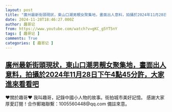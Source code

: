```yaml
---
layout: post
title: "廣州最新街頭現狀，東山口潮男靚女聚集地，畫面出人意料，拍攝於2024年11月28日下午4點45分許，大家進來看看吧"
date: 2024-11-28T18:46:27.000Z
author: 趣哥记
from: https://www.youtube.com/watch?v=gKC_g5YT5nY
tags: [ 趣哥记 ]
comments: True
categories: [ 趣哥记 ]
---
```

<!--1732819587000-->
[廣州最新街頭現狀，東山口潮男靚女聚集地，畫面出人意料，拍攝於2024年11月28日下午4點45分許，大家進來看看吧](https://www.youtube.com/watch?v=gKC_g5YT5nY)
------

<div>
♥關於趣哥♥  我叫趣哥，記錄中國小人物的故事。街拍城市美好記憶。  感謝大家厚愛訂閱！合作郵箱聯繫：1005560448@qq.com 備註來意。
</div>

